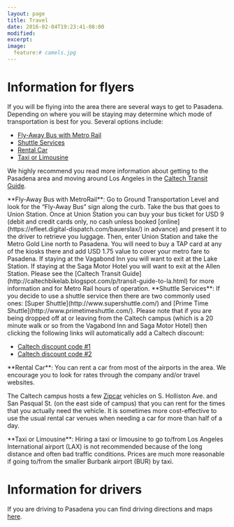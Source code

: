 ```yaml
---
layout: page
title: Travel
date: 2016-02-04T19:23:41-08:00
modified:
excerpt:
image:
  feature:# camels.jpg
---
```


# Information for flyers

If you will be flying into the area there are several ways to get to
Pasadena.  Depending on where you will be staying may determine which
mode of transportation is best for you. Several options include:

* [Fly-Away Bus with Metro Rail](#fly-away)
* [Shuttle Services](#shuttle)
* [Rental Car](#rental)
* [Taxi or Limousine](#taxi)

We highly recommend you read more information about getting to the
Pasadena area and moving around Los Angeles in the
[Caltech Transit Guide](http://caltechbikelab.blogspot.com/p/transit-guide-to-la.html).

<a name="fly-away" />
**Fly-Away Bus with MetroRail**: Go to Ground Transportation Level and
  look for the “Fly-Away Bus” sign along the curb. Take the bus that
  goes to Union Station. Once at Union Station you can buy your bus
  ticket for USD 9 (debit and credit cards only, no cash unless booked
  [online](https://efleet.digital-dispatch.com/bauerslax/) in advance)
  and present it to the driver to retrieve you luggage. Then, enter
  Union Station and take the Metro Gold Line north to Pasadena. You
  will need to buy a TAP card at any of the kiosks there and add
  USD 1.75 value to cover your metro fare to Pasadena. If staying at
  the Vagabond Inn you will want to exit at the Lake Station. If
  staying at the Saga Motor Hotel you will want to exit at the Allen
  Station. Please see the
  [Caltech Transit Guide](http://caltechbikelab.blogspot.com/p/transit-guide-to-la.html)
  for more information and for Metro Rail hours of operation.

<a name="shuttle" />
**Shuttle Services**: If you decide to use a shuttle service then
  there are two commonly used ones:
  [Super Shuttle](http://www.supershuttle.com/) and
  [Prime Time Shuttle](http://www.primetimeshuttle.com/). Please note
  that if you are being dropped off at or leaving from the Caltech
  campus (which is a 20 minute walk or so from the Vagabond Inn and
  Saga Motor Hotel) then clicking the following links will
  automatically add a Caltech discount:

* [Caltech discount code #1](http://www.supershuttle.com/default.aspx?GC=L3F94)
* [Caltech discount code #2](http://www.supershuttle.com/default.aspx?GC=MW26X)

<a name="rental" />
**Rental Car**: You can rent a car from most of the airports in the
  area. We encourage you to look for rates through the company and/or
  travel websites.

The Caltech campus hosts a few [Zipcar](http://www.zipcar.com/)
vehicles on S. Holliston Ave. and San Pasqual St. (on the east side of
campus) that you can rent for the times that you actually need the
vehicle. It is sometimes more cost-effective to use the usual rental
car venues when needing a car for more than half of a day.

<a name="taxi" />
**Taxi or Limousine**: Hiring a taxi or limousine to go to/from Los
  Angeles International airport (LAX) is not recommended because of
  the long distance and often bad traffic conditions. Prices are much
  more reasonable if going to/from the smaller Burbank airport (BUR)
  by taxi.


# Information for drivers

If you are driving to Pasadena you can find driving directions and
maps [here](http://www.admissions.caltech.edu/content/directions-and-maps).
